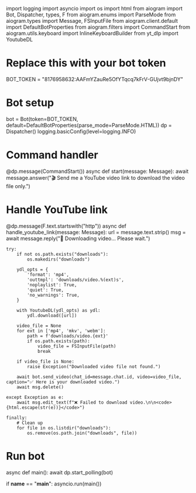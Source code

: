 import logging
import asyncio
import os
import html
from aiogram import Bot, Dispatcher, types, F
from aiogram.enums import ParseMode
from aiogram.types import Message, FSInputFile
from aiogram.client.default import DefaultBotProperties
from aiogram.filters import CommandStart
from aiogram.utils.keyboard import InlineKeyboardBuilder
from yt_dlp import YoutubeDL

# Replace this with your bot token
BOT_TOKEN = "8176958632:AAFmYZauRe5OfYTqcq7kFrV-GUjvt9bjnDY"

# Bot setup
bot = Bot(token=BOT_TOKEN, default=DefaultBotProperties(parse_mode=ParseMode.HTML))
dp = Dispatcher()
logging.basicConfig(level=logging.INFO)

# Command handler
@dp.message(CommandStart())
async def start(message: Message):
    await message.answer("🎬 Send me a YouTube video link to download the video file only.")

# Handle YouTube link
@dp.message(F.text.startswith("http"))
async def handle_youtube_link(message: Message):
    url = message.text.strip()
    msg = await message.reply("🔄 Downloading video... Please wait.")

    try:
        if not os.path.exists("downloads"):
            os.makedirs("downloads")

        ydl_opts = {
            'format': 'mp4',
            'outtmpl': 'downloads/video.%(ext)s',
            'noplaylist': True,
            'quiet': True,
            'no_warnings': True,
        }

        with YoutubeDL(ydl_opts) as ydl:
            ydl.download([url])

        video_file = None
        for ext in ['mp4', 'mkv', 'webm']:
            path = f'downloads/video.{ext}'
            if os.path.exists(path):
                video_file = FSInputFile(path)
                break

        if video_file is None:
            raise Exception("Downloaded video file not found.")

        await bot.send_video(chat_id=message.chat.id, video=video_file, caption="✅ Here is your downloaded video.")
        await msg.delete()

    except Exception as e:
        await msg.edit_text(f"❌ Failed to download video.\n\n<code>{html.escape(str(e))}</code>")

    finally:
        # Clean up
        for file in os.listdir("downloads"):
            os.remove(os.path.join("downloads", file))

# Run bot
async def main():
    await dp.start_polling(bot)

if __name__ == "__main__":
    asyncio.run(main())

